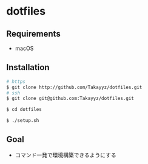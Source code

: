 # dotfiles
## Requirements
- macOS

## Installation
```sh
# https
$ git clone http://github.com/Takayyz/dotfiles.git
# ssh
$ git clone git@github.com:Takayyz/dotfiles.git

$ cd dotfiles

$ ./setup.sh
```

## Goal
- コマンド一発で環境構築できるようにする
